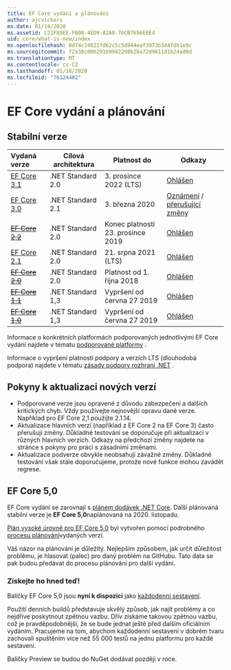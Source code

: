 ```yaml
---
title: EF Core vydání a plánování
author: ajcvickers
ms.date: 01/14/2020
ms.assetid: C21F89EE-FB08-4ED9-A2A0-76CB7656E6E4
uid: core/what-is-new/index
ms.openlocfilehash: 8d74c24021fd62c5c5d944eaf3973b344fdb1e9c
ms.sourcegitcommit: f2a38c086291699422d8b28a72d9611d1b24ad0d
ms.translationtype: MT
ms.contentlocale: cs-CZ
ms.lasthandoff: 01/16/2020
ms.locfileid: "76124402"
---
```

# <a name="ef-core-releases-and-planning"></a>EF Core vydání a plánování

## <a name="stable-releases"></a>Stabilní verze

| Vydaná verze | Cílová architektura | Platnost do | Odkazy
|:--------|------------------|-----------------|------
| [EF Core 3,1](https://www.nuget.org/packages/Microsoft.EntityFrameworkCore/3.1.1) | .NET Standard 2.0 | 3\. prosince 2022 (LTS) | [Ohlášen](https://devblogs.microsoft.com/dotnet/announcing-entity-framework-core-3-1-and-entity-framework-6-4/)
| [EF Core 3,0](https://www.nuget.org/packages/Microsoft.EntityFrameworkCore/3.0.1) | .NET Standard 2.1 | 3\. března 2020 | [Oznámení](https://devblogs.microsoft.com/dotnet/announcing-ef-core-3-0-and-ef-6-3-general-availability/) / [přerušující změny](ef-core-3.0/breaking-changes.md)
| ~~[EF Core 2,2](https://www.nuget.org/packages/Microsoft.EntityFrameworkCore/2.2.6)~~ | .NET Standard 2.0 | Konec platnosti 23. prosince 2019 | [Ohlášen](https://devblogs.microsoft.com/dotnet/announcing-entity-framework-core-2-2/)
| [EF Core 2.1](https://www.nuget.org/packages/Microsoft.EntityFrameworkCore/2.1.14) | .NET Standard 2.0 | 21. srpna 2021 (LTS) | [Ohlášen](https://devblogs.microsoft.com/dotnet/announcing-entity-framework-core-2-1/)
| ~~[EF Core 2,0](https://www.nuget.org/packages/Microsoft.EntityFrameworkCore/2.0.3)~~ | .NET Standard 2.0 | Platnost od 1. října 2018 | [Ohlášen](https://devblogs.microsoft.com/dotnet/announcing-entity-framework-core-2-0/)
| ~~[EF Core 1,1](https://www.nuget.org/packages/Microsoft.EntityFrameworkCore/1.1.6)~~ | .NET Standard 1,3 | Vypršení od června 27 2019 | [Ohlášen](https://devblogs.microsoft.com/dotnet/announcing-entity-framework-core-1-1/)
| ~~[EF Core 1,0](https://www.nuget.org/packages/Microsoft.EntityFrameworkCore/1.0.6)~~ | .NET Standard 1,3 | Vypršení od června 27 2019 | [Ohlášen](https://devblogs.microsoft.com/dotnet/entity-framework-core-1-0-0-available/)

Informace o konkrétních platformách podporovaných jednotlivými EF Core vydání najdete v tématu [podporované platformy](../platforms/index.md) .

Informace o vypršení platnosti podpory a verzích LTS (dlouhodobá podpora) najdete v tématu [zásady podpory rozhraní .NET](https://dotnet.microsoft.com/platform/support/policy/dotnet-core) .

## <a name="guidance-on-updating-to-new-releases"></a>Pokyny k aktualizaci nových verzí

* Podporované verze jsou opravené z důvodu zabezpečení a dalších kritických chyb. Vždy používejte nejnovější opravu dané verze. Například pro EF Core 2,1 použijte 2.1.14.
* Aktualizace hlavních verzí (například z EF Core 2 na EF Core 3) často přerušují změny. Důkladné testování se doporučuje při aktualizaci v různých hlavních verzích. Odkazy na předchozí změny najdete na stránce s pokyny pro práci s zásadními změnami.
* Aktualizace podverze obvykle neobsahují závažné změny. Důkladné testování však stále doporučujeme, protože nové funkce mohou zavádět regrese.

## <a name="ef-core-50"></a>EF Core 5,0

EF Core vydání se zarovnají s [plánem dodávek .NET Core](https://github.com/dotnet/core/blob/master/roadmap.md). Další plánovaná stabilní verze je **EF Core 5,0**naplánovaná na 2020. listopadu.

[Plán vysoké úrovně pro EF Core 5,0](ef-core-5.0/plan.md) byl vytvořen pomocí podrobného [procesu plánování](release-planning.md)vydaných verzí.

Váš názor na plánování je důležitý. Nejlepším způsobem, jak určit důležitost problému, je hlasovat (palec) pro daný problém na GitHubu. Tato data se pak budou předávat do procesu plánování pro další vydání.

### <a name="get-it-now"></a>Získejte ho hned teď!

Balíčky EF Core 5,0 jsou **nyní k dispozici** jako [každodenní sestavení](https://github.com/aspnet/AspNetCore/blob/master/docs/DailyBuilds.md). 

Použití denních buildů představuje skvělý způsob, jak najít problémy a co nejdříve poskytnout zpětnou vazbu. Dřív získáme takovou zpětnou vazbu, což je pravděpodobnější, že se bude jednat ještě před dalším oficiálním vydáním. Pracujeme na tom, abychom každodenní sestavení v dobrém tvaru zachovali spuštěním více než 55 000 testů na jednu platformu pro každé sestavení.

Balíčky Preview se budou do NuGet dodávat později v roce.

